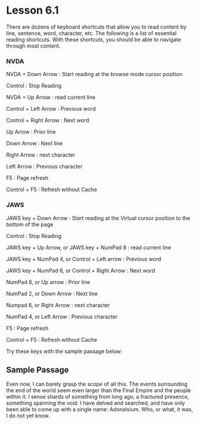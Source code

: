 # Lesson 6.1

There are dozens of keyboard shortcuts that allow you to read content by
line, sentence, word, character, etc. The following is a list of
essential reading shortcuts. With these shortcuts, you should be able to
navigate through most content.

### NVDA

NVDA + Down Arrow
:   Start reading at the browse mode cursor position

Control
:   Stop Reading

NVDA + Up Arrow
:   read current line

Control + Left Arrow
:   Previous word

Control + Right Arrow
:   Next word

Up Arrow
:   Prior line

Down Arrow
:   Next line

Right Arrow
:   next character

Left Arrow
:   Previous character

F5
:   Page refresh

Control + F5
:   Refresh without Cache

### JAWS

JAWS key + Down Arrow
:   Start reading at the Virtual cursor position to the bottom of the page

Control
:   Stop Reading

JAWS key + Up Arrow, or JAWS key + NumPad 8
:   read current line

JAWS key + NumPad 4, or Control + Left arrow
:   Previous word

JAWS key + NumPad 6, or Control + Right Arrow
:   Next word

NumPad 8, or Up arrow
:   Prior line

NumPad 2, or Down Arrow
:   Next line

Numpad 6, or Right Arrow
:   next character

NumPad 4, or Left Arrow
:   Previous character

F5
:   Page refresh

Control + F5
:   Refresh without Cache

Try these keys with the sample passage below:

## Sample Passage

Even now, I can barely grasp the scope of all this. The events surrounding the end of the world seem even larger than the Final Empire and the people within it. I sense shards of something from long ago, a fractured presence, something spanning the void.
I have delved and searched, and have only been able to come up with a single name: Adonalsium. Who, or what, it was, I do not yet know.
